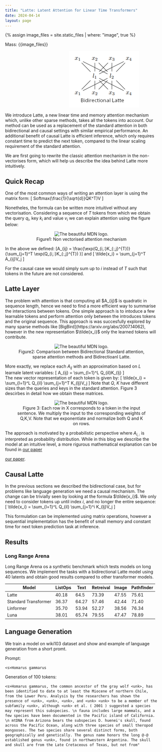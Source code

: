 ```yaml
---
title: "Latte: Latent Attention for Linear Time Transformers"
date: 2024-04-14
layout: page
---
```

{% assign image_files = site.static_files | where: "image", true %}

Mass: {{image_files}}

<figure style="text-align: center;">
  <img
    src="assets_local/bid_latte.png"
     alt="The beautiful MDN logo."
     class="img-responsive"
     style="float: center;margin-left: 35%;"
    >
  <!--figcaption>MDN Logo</figcaption-->
</figure>

We introduce Latte, a new linear time and memory attention mechanism which, unlike other sparse methods, takes all the tokens into account. Our method can be used as a replacement of the standard attention in both bidirectional and causal settings with similar empirical performance. An additional benefit of causal Latte is efficient inference, which only requires constant time to predict the next token, compared to the linear scaling requirement of the standard attention.

 We are first going to rewrite the classic attention mechanism in the non-vectorises form, which will help us describe the idea behind Latte more intuitively.

 <h2>Quick Recap</h2>

 One of the most common ways of writing an attention layer is using the matrix form:
 \[
 Softmax(\frac{1}{\sqrt{d}}QK^T)V
 \]

 Nonetheles, the formula can be written more intuitivel without any vectorisation. Considering a sequence of $T$ tokens from which we obtain the query $q_i$, key $k_i$ and value $v_i$ we can explain attention using the figure below:


<figure style="text-align: center;">
  <img
    src="{{ site.url }}/_assets_local/att.png"
     alt="The beautiful MDN logo."
     class="img-responsive"
     style="float: center;"
    >
    <br>
  <figcaption>Figure1: Non vectorised attention mechanism</figcaption>
</figure>

In the above we defined:
\[A_{ij} = \frac{\exp(Q_{i,:}K_{:,j}^{T})}{\sum_{j=1}^T \exp(Q_{i,:}K_{:,j}^{T}) }\]
and
\[
\tilde{x_i} = \sum_{j=1}^T A_{ij}V_j
\]

For the causal case we would simply sum up to $i$ instead of $T$ such that tokens in the future are not considered. 

<h2> Latte Layer </h2>
The problem with attention is that computing all $A_{ij}$ is quadratic in sequence length, hence we need to find a more efficient way to summarise the interactions between tokens. One simple approach is to intoduce a few learnable tokens and perform attention only between the introduces tokens and the original sequence. This approach is was succesfully explored by many sparse methods like [BigBird](https://arxiv.org/abs/2007.14062), however in the new representation $\tilde{x_i}$ only the learned tokens will contribute.
<figure style="text-align: center;">
  <img
    src="{{sites.data.comp_att.png}}"
     alt="The beautiful MDN logo."
     class="img-responsive"
     style="float: center;"
    >
  <figcaption>Figure2: Comparison between Bidirectional Standard attention, sparse attention methods and Bidirectioanl Latte.</figcaption>
</figure>

More exactly, we replace each $A_{ij}$ with an approximation based on $L$ learnale latent variables:
\[
A_{ij} = \sum_{l=1}^L Q_{il}K_{lj}
\]  
The new vector representation of each token is given by:
\[
\tilde{x_i} = \sum_{l=1}^L Q_{il} \sum_{j=1}^T K_{lj}V_j
\]
Note that $Q$, $K$ have different sizes than the queries and keys in the standard attention. Figure 3 descirbes in detail how we obtain these matrices.

<figure style="text-align: center;">
  <img
    src="{{ site.url }}/assets/fig2.png"
     alt="The beautiful MDN logo."
     class="img-responsive"
     style="float: center;"
    >
    <br>
  <figcaption>Figure 3: Each row in X corresponds to a token in the input sentence. We multiply the input to the corresponding weights of Q,K,V. Note that we exponentiate and normalize both Q and K on rows.</figcaption>
</figure>

The approach is motivated by a probabilistic perspective where $A_{i,:}$ is interpreted as probability distribution. While in this blog we describe the model at an intuitive level, a more rigurous mathematical explanation can be found in <a href="https://arxiv.org/abs/2402.17512">our paper</a>

[our paper](https://arxiv.org/abs/2402.17512).

## Causal Latte
In the previous sections we described the bidirectional case, but for problems like language generation we need a causal mechanism. The change can be trivially seen by looking at the formula $\tilde{x_i}$. We only need to consider tokens up until index $i$, and no longer the entire sequence:
\[
\tilde{x_i} = \sum_{l=1}^L Q_{il} \sum_{j=1}^i K_{lj}V_j
\]

This formulation can be implemented using matrix operations, however a sequential implementation has the benefit of small memory and constant time for next token prediction task at inference.

## Results
### Long Range Arena
Long Range Arena os a synthetic benchmark which tests models on long sequences. We implement the tasks with a bidirectional Latte model using 40 latents and obtain good results compared to other transformer models.

| Model | ListOps | Text | Retreival | Image | PathfInder|
|----------------| ---|---|---|--- | --- |
| Latte | 40.18 | 64.5 | 73.39 | 47.55 | 75.61 |
Standard Transformer | 36.37 | 64.27 | 57.46 | 42.44 | 71.40 |
Linformer | 35.70 | 53.94 | 52.27 | 38.56 | 76.34 |
| Luna | 38.01 | 65.74 | 79.55 | 47.47 | 78.89 |

## Language Generation
We train a model on wiki103 dataset and show and example of language generation from a short promt.

Prompt:
```
<s>Homarus gammarus
```
Generation of 100 tokens:
```
<s>Homarus gammarus, the common ancestor of the gray wolf <unk>, has been identified to date to at least the Miocene of northern Chile, from the Lower Peru. Analysis by the researchers has shown the presence of <unk>, <unk>, <unk>, and <unk> <unk> to be a member of the subfamily <unk>, although <unk> et al. ( 2001 ) suggested a species may represent this subspecies. \n fauna includes large mammals, and a few species have been documented in the Pacific island of California. \n mtDNA from Arizona bears the subspecies D. huenei's skull, found across the Pacific Ocean, along with three species of small theropod mongooses. The two species share several distinct forms, both geographically and genetically. The genus name honors the long @-@ established genus <unk>, found in northwestern Argentina. The skull and skull are from the Late Cretaceous of Texas, but not from"
```
